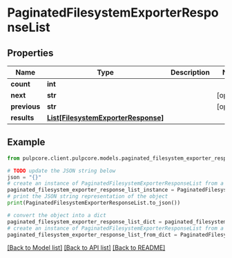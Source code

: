 # PaginatedFilesystemExporterResponseList


## Properties

Name | Type | Description | Notes
------------ | ------------- | ------------- | -------------
**count** | **int** |  | 
**next** | **str** |  | [optional] 
**previous** | **str** |  | [optional] 
**results** | [**List[FilesystemExporterResponse]**](FilesystemExporterResponse.md) |  | 

## Example

```python
from pulpcore.client.pulpcore.models.paginated_filesystem_exporter_response_list import PaginatedFilesystemExporterResponseList

# TODO update the JSON string below
json = "{}"
# create an instance of PaginatedFilesystemExporterResponseList from a JSON string
paginated_filesystem_exporter_response_list_instance = PaginatedFilesystemExporterResponseList.from_json(json)
# print the JSON string representation of the object
print(PaginatedFilesystemExporterResponseList.to_json())

# convert the object into a dict
paginated_filesystem_exporter_response_list_dict = paginated_filesystem_exporter_response_list_instance.to_dict()
# create an instance of PaginatedFilesystemExporterResponseList from a dict
paginated_filesystem_exporter_response_list_from_dict = PaginatedFilesystemExporterResponseList.from_dict(paginated_filesystem_exporter_response_list_dict)
```
[[Back to Model list]](../README.md#documentation-for-models) [[Back to API list]](../README.md#documentation-for-api-endpoints) [[Back to README]](../README.md)


